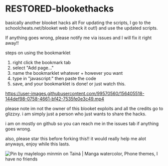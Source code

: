 # RESTORED-blookethacks
basically another blooket hacks alt
For updating the scripts, I go to the schoolcheats.net/blooket web (check it out!) and use the updated scripts.

If anything goes wrong, please notify me via issues and I will fix it right away!!

steps on using the bookmarklet
1. right click the bookmark tab
2. select "Add page..."
3. name the bookmarklet whatever + however you want
4. type in "javascript:" then paste the code
5. save, and your bookmarklet is done!
or just watch this.

https://user-images.githubusercontent.com/99570560/156405518-144def98-0758-4661-bf42-7535fe0e3c49.mp4


please note im not the owner of this blooket exploits and all the credits go to glizzxy. i am simply
just a person who just wants to share the hacks.

i am on mostly on github so you can reach me in the issues tab if anything goes wrong.

also, please star this before forking this!! it would really help me alot
anyways, enjoy while this lasts.

<img src="https://encrypted-tbn0.gstatic.com/images?q=tbn:ANd9GcQcGhyaUUj6FJdS-G3ScTcDsbvUTmesAwzsx7nShNJoX5cSLadSmfL_aB_SkECKn_5utGw&amp;usqp=CAU" alt="Pin by maylelogo minmin on Tainá | Manga watercolor, Phone themes, I have  no friends"/>


